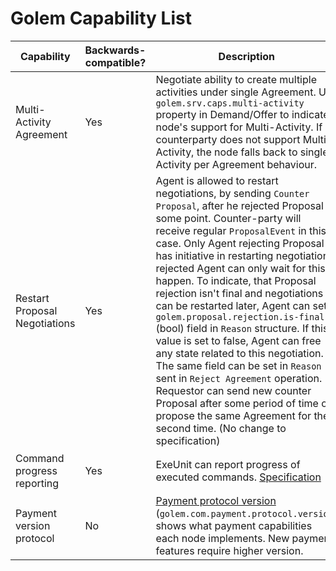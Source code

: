 # Golem Capability List


| Capability                    | Backwards-compatible? | Description                                                                                                                                                                                                                                                                                                                                                                                                                                                                                                                                                                                                                                                                                                                                                                                                      | Property                                                                                    |
|-------------------------------|-----------------------|------------------------------------------------------------------------------------------------------------------------------------------------------------------------------------------------------------------------------------------------------------------------------------------------------------------------------------------------------------------------------------------------------------------------------------------------------------------------------------------------------------------------------------------------------------------------------------------------------------------------------------------------------------------------------------------------------------------------------------------------------------------------------------------------------------------|---------------------------------------------------------------------------------------------|
| Multi-Activity Agreement      | Yes                   | Negotiate ability to create multiple activities under single Agreement. Use `golem.srv.caps.multi-activity` property in Demand/Offer to indicate node's support for Multi-Activity. If counterparty does not support Multi-Activity, the node falls back to single Activity per Agreement behaviour.                                                                                                                                                                                                                                                                                                                                                                                                                                                                                                             | `golem.srv.caps.multi-activity`                                                             |
| Restart Proposal Negotiations | Yes                   | Agent is allowed to restart negotiations, by sending `Counter Proposal`, after he rejected Proposal at some point. Counter-party will receive regular `ProposalEvent` in this case. Only Agent rejecting Proposal has initiative in restarting negotiations, rejected Agent can only wait for this to happen. To indicate, that Proposal rejection isn't final and negotiations can be restarted later, Agent can set `golem.proposal.rejection.is-final` (bool) field in `Reason` structure. If this value is set to false, Agent can free any state related to this negotiation. The same field can be set in `Reason` sent in `Reject Agreement` operation. Requestor can send new counter Proposal after some period of time or propose the same Agreement for the second time. (No change to specification) |                                                                                             |
| Command progress reporting    | Yes                   | ExeUnit can report progress of executed commands. [Specification](./command-progress.md)                                                                                                                                                                                                                                                                                                                                                                                                                                                                                                                                                                                                                                                                                                                         | `golem.activity.caps.transfer.report-progress` `golem.activity.caps.deploy.report-progress` |
| Payment version protocol      | No                    | [Payment protocol version](./payment_version.md) (`golem.com.payment.protocol.version`) shows what payment capabilities each node implements. New payment features require higher version.                                                                                                                                                                                                                                                                                                                                                                                                                                                                                                                                                                                                                       | `golem.com.payment.protocol.version`                                                        |
